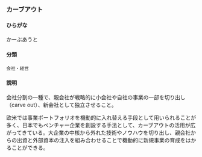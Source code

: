 <div style="display:none;">

## [あ行](securities-terms?id=あ行)
## [か行](securities-terms?id=か行)

</div>

### カーブアウト

#### ひらがな

かーぶあうと

#### 分類

`会社・経営`

#### 説明

会社分割の一種で、親会社が戦略的に小会社や自社の事業の一部を切り出し（carve out）、新会社として独立させること。
 
欧米では事業ポートフォリオを機動的に入れ替える手段として用いられることが多く、日本でもベンチャー企業を創設する手法として、カーブアウトの活用が広がってきている。大企業の中核から外れた技術やノウハウを切り出し、親会社からの出資と外部資本の注入を組み合わせることで機動的に新規事業の育成をはかることができる。

<div style="display:none;">

## [さ行](securities-terms?id=さ行)
## [た行](securities-terms?id=た行)
## [な行](securities-terms?id=な行)
## [は行](securities-terms?id=は行)
## [ま行](securities-terms?id=ま行)
## [や行](securities-terms?id=や行)
## [ら行](securities-terms?id=ら行)
## [わ行](securities-terms?id=わ行)
## [英数字・記号](securities-terms?id=英数字・記号)

</div>

